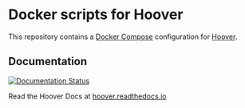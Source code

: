 # Docker scripts for Hoover
This repository contains a [Docker Compose](https://docs.docker.com/compose/)
configuration for [Hoover](https://hoover.github.io).

## Documentation

[![Documentation Status](https://readthedocs.org/projects/hoover/badge/?version=latest)](https://hoover.readthedocs.io/en/latest/?badge=latest)

Read the Hoover Docs at [hoover.readthedocs.io](https://hoover.readthedocs.io)